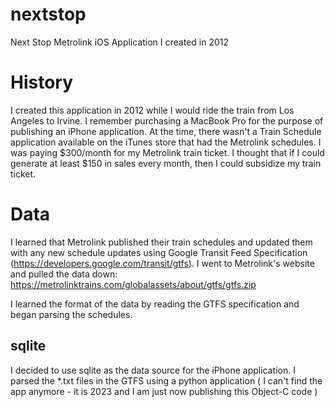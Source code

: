 # nextstop
Next Stop Metrolink iOS Application I created in 2012

# History 
I created this application in 2012 while I would ride the train from Los Angeles to Irvine. 
I remember purchasing a MacBook Pro for the purpose of publishing an iPhone application. At the time, there wasn't a Train Schedule application available on the iTunes store that had the Metrolink schedules. I was paying $300/month for my Metrolink train ticket. I thought that if I could generate at least $150 in sales every month, then I could subsidize my train ticket. 

# Data 
I learned that Metrolink published their train schedules and updated them with any new schedule updates using Google Transit Feed Specification (https://developers.google.com/transit/gtfs). 
I went to Metrolink's website and pulled the data down: https://metrolinktrains.com/globalassets/about/gtfs/gtfs.zip

I learned the format of the data by reading the GTFS specification and began parsing the schedules.

## sqlite
I decided to use sqlite as the data source for the iPhone application. I parsed the *.txt files in the GTFS using a python application ( I can't find the app anymore - it is 2023 and I am just now publishing this Object-C code ) 

